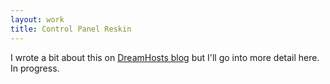 ```yaml
---
layout: work
title: Control Panel Reskin
---
```


I wrote a bit about this on [DreamHosts blog](https://www.dreamhost.com/blog/2015/09/15/control-panel-design-update/) but I'll go into more detail here. In progress.

